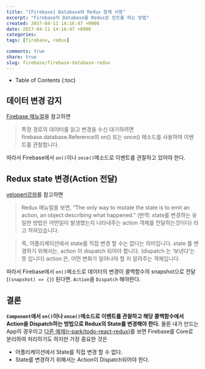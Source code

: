 ```yaml
---
title: "[Firebase] Database와 Redux 함께 사용"
excerpt: "Firebase의 Database를 Redux로 컨트롤 하는 방법"
created: 2017-04-11 14:16:47 +0900
date: 2017-04-11 14:16:47 +0900
categories:
tags: [firebase, redux]

comments: true
share: true
slug: firebase/firebase-database-redux
---
```


- Table of Contents
  {:toc}

## 데이터 변경 감지

[Firebase 메뉴얼](https://firebase.google.com/docs/database/web/read-and-write?hl=ko#listen_for_value_events)을 참고하면

> 특정 경로의 데이터를 읽고 변경을 수신 대기하려면 firebase.database.Reference의 on() 또는 once() 메소드를 사용하여 이벤트를 관찰합니다.

따라서 Firebase에서 `on()`이나 `once()`메소드로 이벤트를 관찰하고 있어야 한다.

## Redux state 변경(Action 전달)

[velopert강좌](https://velopert.com/1225)를 참고하면

> Redux 매뉴얼을 보면, “The only way to mutate the state is to emit an action, an object describing what happened.” (번역: state를 변경하는 유일한 방법은 어떤일이 발생했는지 나타내주는 action 객체를 전달하는것이다) 라고 적혀있습니다.

> 즉, 어플리케이션에서 state를 직접 변경 할 수는 없다는 의미입니다. state 를 변경하기 위해서는, action 이 dispatch 되어야 합니다. (dispatch 는 ‘보낸다’는 뜻 입니다) action 은, 어떤 변화가 일어나야 할 지 알려주는 객체입니다.

따라서 Firebase에서 `on()`메소드로 데이터의 변경이 콜백함수의 snapshot으로 전달(`(snapshot) => {}`) 된다면. `Action`을 `Dispatch` 해야한다.

## 결론

**`Component`에서 `on()`이나 `once()`메소드로 이벤트를 관찰하고 해당 콜백함수에서 Action을 Dispatch하는 방법으로 Redux의 State를 변경해야 한다.**
물론 내가 만드는 App의 경우이고 [다른 예제(r-park/todo-react-redux)](https://github.com/r-park/todo-react-redux)를 보면 Firebase를 Core로 분리하여 처리하기도 하지만 가장 중요한 것은

- 어플리케이션에서 State를 직접 변경 할 수 없다.
- State를 변경하기 위해서는 Action이 Dispatch되어야 한다.
